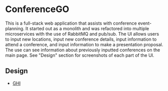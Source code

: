 # ConferenceGO
This is a full-stack web application that assists with conference event-planning. It started out as a monolith and was refactored into multiple microservices with the use of RabbitMQ and pub/sub. The UI allows users to input new locations, input new conference details, input information to attend a conference, and input information to make a presentation proposal. The use can see information about previously inputted conferences on the main page. See "Design" section for screenshots of each part of the UI.


## Design
* [GHI](docs/ghi.md)